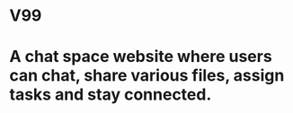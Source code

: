 # V99

# A chat space website where users can chat, share various files, assign tasks and stay connected.